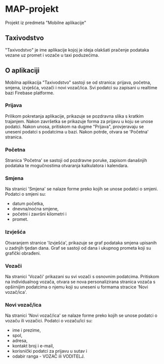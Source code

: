 # MAP-projekt
Projekt iz predmeta "Mobilne aplikacije"

## Taxivodstvo 
"Taxivodstvo" je ime aplikacije kojoj je ideja olakšati pračenje podataka vezane uz promet i vozače u taxi poduzećima.

## O aplikaciji

Mobilna aplikacija "Taxivodstvo" sastoji se od stranica: prijava, početna, smjena, izvješća, vozači i novi vozač/ica.
Svi podatci su zapisani u realtime bazi Firebase platforme.

### Prijava

Prilikom pokretanja aplikacije, prikazuje se pozdravna slika s kratkim trajanjem. Nakon završetka se prikazuje forma za prijavu u koju se unose podatci.
Nakon unosa, pritiskom na dugme "Prijava", provjeravaju se uneseni podatci s podatcima u bazi. Nakon potrde, otvara se 'Početna' stranica.

### Početna

Stranica 'Početna' se sastoji od pozdravne poruke, zapisom današnjih podataka te mogučnostima otvaranja kalkulatora i kalendara.

### Smjena

Na stranici 'Smjena' se nalaze forme preko kojih se unose podatci o smjeni. 
Podatci o smjeni su: 
* datum početka,
* dnevna/noćna smjene,
* početni i završni kilometri i
* promet.

### Izvješća

Otvaranjem stranice 'Izvješća', prikazuje se graf podataka smjena upisanih u zadnjih tjedan dana. 
Graf se sastoji od dana i ukupnog prometa koji su grafički obrađeni.

### Vozači 

Na stranici 'Vozači' prikazani su svi vozači s osnovnim podatcima. Pritiskom na individualnog vozača, otvara se nova personalizirana stranica vozača s opširnijim podatcima o njemu koji su uneseni u formama stracice 'Novi vozač/ica'.

### Novi vozač/ica
Na stranici 'Novi vozač/ica' se nalaze forme preko kojih se unose podatci o vozaču ili vozačici. 
Podatci o vozaču/ici su: 
* ime i prezime,
* spol,
* adresa,
* kontakt broj i e-mail,
* korisnički podatci za prijavu u sutav i 
* odabir ranga - VOZAČ ili VODITELJ.
